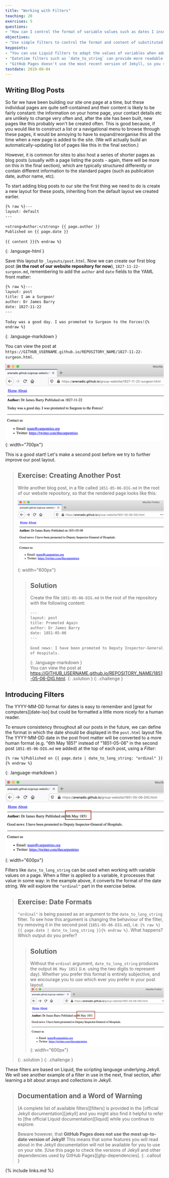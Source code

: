 ```yaml
---
title: "Working with Filters"
teaching: 20
exercises: 5
questions:
- "How can I control the format of variable values such as dates I insert them into a page?"
objectives:
- "Use simple filters to control the format and content of substituted values."
keypoints:
- "You can use Liquid filters to adapt the values of variables when adding them into your pages."
- "Datetime filters such as `date_to_string` can provide more readable timestamps on your pages and posts."
- "GitHub Pages doesn't use the most recent version of Jekyll, so you should avoid the features added most recently."
testdate: 2019-09-04
---
```


## Writing Blog Posts

So far we have been building our site one page at a time,
but these individual pages are quite self-contained and their content
is likely to be fairly constant:
the information on your home page, your contact details etc
are unlikely to change very often and,
after the site has been built,
new pages like this probably won't be created often.
This is good because,
if you would like to construct a list or a navigational menu
to browse through these pages,
it would be annoying to have to expand/reorganise this all the time
when a new page is added to the site.
(We will actually build an automatically-updating list of pages like this in the final section.)

However, it is common for sites to also host a series of shorter pages
as blog posts
(usually with a page listing the posts - again,
there will be more on this in the final section),
which are typically structured differently or contain different information
to the standard pages (such as publication date, author name, etc).

To start adding blog posts to our site
the first thing we need to do is create a new layout for these posts,
inheriting from the default layout we created earlier.

~~~
{% raw %}---
layout: default
---

<strong>Author:</strong> {{ page.author }}
Published on {{ page.date }}

{{ content }}{% endraw %}
~~~
{: .language-html }

Save this layout to `_layouts/post.html`.
Now we can create our first blog post (**in the root of our website repository for now**), `1827-11-22-surgeon.md`,
remembering to add the `author` and `date` fields
to the YAML front matter:

~~~
{% raw %}---
layout: post
title: I am a Surgeon!
author: Dr James Barry
date: 1827-11-22
---

Today was a good day. I was promoted to Surgeon to the Forces!{% endraw %}
~~~
{: .language-markdown }

You can view the post at `https://GITHUB_USERNAME.github.io/REPOSITORY_NAME/1827-11-22-surgeon.html`.

![Blog post 1827-11-22](../fig/filters-post-1827-11-22-surgeon.png){: width="700px"}

This is a good start! Let's make a second post before we try to further improve
our post layout.

> ## Exercise: Creating Another Post
>
> Write another blog post, in a file called `1851-05-06-DIG.md` in the root of our website repository,
> so that the rendered page looks like this:
>
> ![Blog post 1851-05-06](../fig/filters-post-1851-05-06-DIG.png){: width="600px"}
>
> > ## Solution
> > Create the file `1851-05-06-DIG.md` in the root of the repository with the following content:
> > ~~~
> > ---
> > layout: post
> > title: Promoted Again
> > author: Dr James Barry
> > date: 1851-05-06
> > ---
> >
> > Good news: I have been promoted to Deputy Inspector-General of Hospitals.
> > ~~~
> > {: .language-markdown }  
> > You can view the post at https://GITHUB_USERNAME.github.io/REPOSITORY_NAME/1851-05-06-DIG.html.
> {: .solution }
{: .challenge }


## Introducing Filters

The YYYY-MM-DD format for dates is easy to remember and
[great for computers][date-iso]
but could be formatted a little more nicely for a human reader.

To ensure consistency throughout all our posts in the future,
we can define the format in which the date should be displayed in the `post.html`
layout file.
The YYYY-MM-DD date in the post front matter will be converted to
a more human format (e.g. "6th May 1851" instead of "1851-05-06" in the second post `1851-05-06-DIG.md` we added) at the top of each post,
using a _Filter_:

~~~
{% raw %}Published on {{ page.date | date_to_long_string: "ordinal" }}{% endraw %}
~~~
{: .language-markdown }

![Blog post 1851-05-06 with human readable date using ordinal parameter](../fig/filters-post-1851-05-06-DIG-ordinal.png){: width="600px"}

Filters like `date_to_long_string` can be used when
working with variable values on a page.
When a filter is applied to a variable, it processes that value in some way:
in the example above, it converts the format of the date string.
We will explore the `"ordinal"` part in the exercise below.


> ## Exercise: Date Formats
>
> `"ordinal"` is being passed as an argument to the `date_to_long_string` filter.
> To see how this argument is changing the behaviour of the filter,
> try removing it in the second post (`1851-05-06-DIG.md`), i.e.
> `{% raw %}{{ page.date | date_to_long_string }}{% endraw %}`.
> What happens?
> Which output do you prefer?
>
> > ## Solution
> >
> > Without the `ordinal` argument, `date_to_long_string` produces the output
> > `06 May 1851` (i.e. using the two digits to represent day).
> > Whether you prefer this format is entirely subjective,
> > and we encourage you to use which ever you prefer in your post layout.   
> > ![Blog post 1851-05-06 with human readable date without ordinal parameter](../fig/filters-post-1851-05-06-DIG-without-ordinal.png){: width="600px"}
> >
> {: .solution }
{: .challenge }

These filters are based on Liquid,
the scripting language underlying Jekyll.
We will see another example of a filter in use in the next, final section,
after learning a bit about arrays and collections in Jekyll.

> ## Documentation and a Word of Warning
> [A complete list of available filters][filters]
> is provided in the [official Jekyll documentation][jekyll]
> and you might also find it helpful to refer to
> [the official Liquid documentation][liquid]
> while you continue to explore.
>
> Beware however, that
> **GitHub Pages does not use the most up-to-date version of Jekyll!**
> This means that some features you will read about in the Jekyll documentation
> will not be available for you to use on your site.
> [Use this page to check the versions of Jekyll and other dependencies used by GitHub Pages][ghp-dependencies].
{: .callout }

{% include links.md %}
